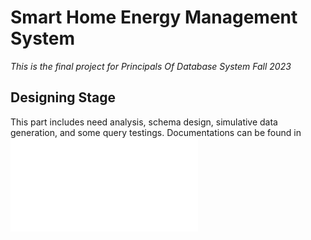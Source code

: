 # Smart Home Energy Management System
*This is the final project for Principals Of Database System Fall 2023*  

## Designing Stage
This part includes need analysis, schema design, simulative data generation, and some query testings. Documentations can be found in ![part1](./part1.pdf) 